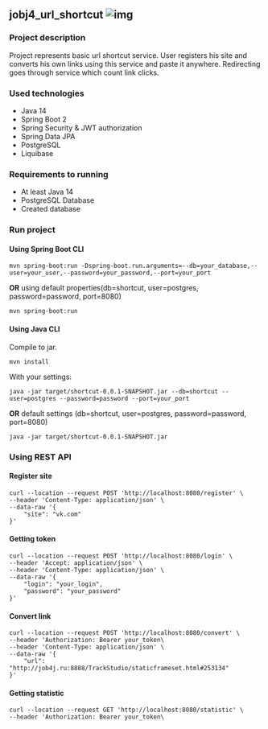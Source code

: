 ## jobj4_url_shortcut ![img](https://travis-ci.com/ShamRail/job4j_url_shortcut.svg?branch=master)

### Project description

Project represents basic url shortcut service. User registers his site and converts his own links 
using this service and paste it anywhere. Redirecting goes through service which count link clicks. 
  
### Used technologies

* Java 14
* Spring Boot 2
* Spring Security & JWT authorization
* Spring Data JPA
* PostgreSQL
* Liquibase 

### Requirements to running

* At least Java 14
* PostgreSQL Database
* Created database

### Run project

#### Using Spring Boot CLI

````
mvn spring-boot:run -Dspring-boot.run.arguments=--db=your_database,--user=your_user,--password=your_password,--port=your_port
````

<b>OR</b> using default properties(db=shortcut, user=postgres, password=password, port=8080)

````
mvn spring-boot:run
````

#### Using Java CLI

Compile to jar.

````
mvn install
````

With your settings:

````
java -jar target/shortcut-0.0.1-SNAPSHOT.jar --db=shortcut --user=postgres --password=password --port=your_port
````

<b>OR</b> default settings (db=shortcut, user=postgres, password=password, port=8080)

````
java -jar target/shortcut-0.0.1-SNAPSHOT.jar
````

### Using REST API

#### Register site

````
curl --location --request POST 'http://localhost:8080/register' \
--header 'Content-Type: application/json' \
--data-raw '{
    "site": "vk.com"
}'
````

#### Getting token

````
curl --location --request POST 'http://localhost:8080/login' \
--header 'Accept: application/json' \
--header 'Content-Type: application/json' \
--data-raw '{
    "login": "your_login",
    "password": "your_password"
}'
````

#### Convert link

````
curl --location --request POST 'http://localhost:8080/convert' \
--header 'Authorization: Bearer your_token\
--header 'Content-Type: application/json' \
--data-raw '{
    "url": "http://job4j.ru:8888/TrackStudio/staticframeset.html#253134"
}'
````

#### Getting statistic

````
curl --location --request GET 'http://localhost:8080/statistic' \
--header 'Authorization: Bearer your_token\
````
